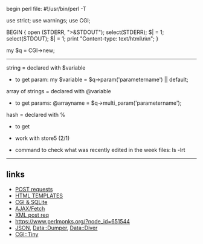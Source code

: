 begin perl file:
#!/usr/bin/perl -T

use strict;
use warnings;
use CGI;

BEGIN {
   open (STDERR, ">&STDOUT");
   select(STDERR); $| = 1;
   select(STDOUT); $| = 1;
   print "Content-type: text/html\n\n";
}

my $q = CGI->new;

______

string = declared with $variable
- to get param: my $variable = $q->param('parametername') || default;

array of strings = declared with @variable
- to get params: @arrayname = $q->multi_param('parametername');

hash = declared with %
- to get 

- work with store5 (2/1)
- command to check what was recently edited in the week files: ls -lrt 

______

## links

- [POST requests](https://stackoverflow.com/questions/11264470/how-to-post-content-with-an-http-request-perl)
- [HTML TEMPLATES](https://metacpan.org/pod/HTML::Template)
- [CGI & SQLite](https://github.com/patrickmoffitt/ble_sensor_cgi)
- [AJAX/Fetch](https://medium.com/@reemshakes/is-ajax-getting-replaced-by-fetch-api-55207234793f)
- [XML post req](https://code.tutsplus.com/create-a-javascript-ajax-post-request-with-and-without-jquery--cms-39195a)
- https://www.perlmonks.org/?node_id=651544
- [JSON](https://metacpan.org/pod/JSON), [Data::Dumper](https://metacpan.org/pod/Data::Dumper), [Data::Diver](https://metacpan.org/pod/Data::Diver)
- [CGI::Tiny](https://metacpan.org/pod/CGI::Tiny#COMPARISON-TO-CGI.PM)